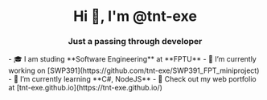 <style>
    #tagline #h3-after {
        display: none;
    }
    #tagline:hover #h3-after {
        display: block;
    }
    #tagline:hover #h3-before {
        display: none;
    }
        
    
</style>
<h1 align="center">Hi 👋, I'm @tnt-exe</h1>
<div id="tagline">
<h3 align="center" id="h3-before">Just a passing through developer</h3>
<h3 align="center" id="h3-after">Remember it!</h3>
</div>
- 🎓 I am studing **Software Engineering** at **FPTU**
- 🔭 I’m currently working on [SWP391](https://github.com/tnt-exe/SWP391_FPT_miniproject)
- 🧐 I’m currently learning **C#, NodeJS**
- 👀 Check out my web portfolio at [tnt-exe.github.io](https://tnt-exe.github.io/)
